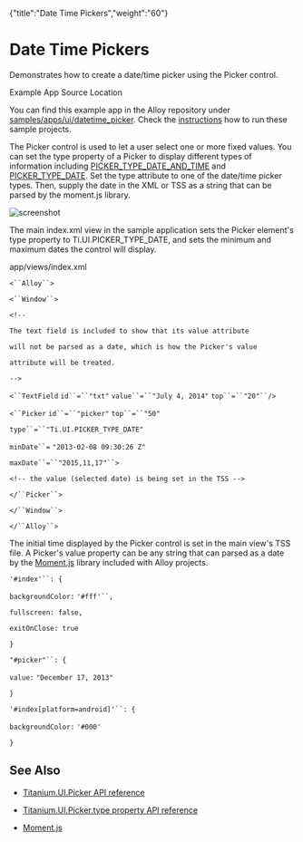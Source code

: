 {"title":"Date Time Pickers","weight":"60"} 

# Date Time Pickers

Demonstrates how to create a date/time picker using the Picker control.

Example App Source Location

You can find this example app in the Alloy repository under [samples/apps/ui/datetime\_picker](https://github.com/appcelerator/alloy/tree/master/samples/apps/ui/datetime_picker). Check the [instructions](/docs/appc/Alloy_Framework/Alloy_Guide/Alloy_Test_Apps/) how to run these sample projects.

The Picker control is used to let a user select one or more fixed values. You can set the type property of a Picker to display different types of information including [PICKER\_TYPE\_DATE\_AND\_TIME](#!/api/Titanium.UI-property-PICKER_TYPE_DATE_AND_TIME) and [PICKER\_TYPE\_DATE](#!/api/Titanium.UI-property-PICKER_TYPE_DATE). Set the type attribute to one of the date/time picker types. Then, supply the date in the XML or TSS as a string that can be parsed by the moment.js library.

![screenshot](/Images/appc/download/attachments/41845745/screenshot.png)

The main index.xml view in the sample application sets the Picker element's type property to Ti.UI.PICKER\_TYPE\_DATE, and sets the minimum and maximum dates the control will display.

app/views/index.xml

`<``Alloy``>`

`<``Window``>`

`<!--`

`The text field is included to show that its value attribute`

`will not be parsed as a date, which is how the Picker's value`

`attribute will be treated.`

`-->`

`<``TextField`  `id``=``"txt"`  `value``=``"July 4, 2014"`  `top``=``"20"``/>`

`<``Picker`  `id``=``"picker"`  `top``=``"50"`

`type``=``"Ti.UI.PICKER_TYPE_DATE"`

`minDate``=` `"2013-02-08 09:30:26 Z"`

`maxDate``=``"2015,11,17"``>`

`<!-- the value (selected date) is being set in the TSS -->`

`</``Picker``>`

`</``Window``>`

`</``Alloy``>`

The initial time displayed by the Picker control is set in the main view's TSS file. A Picker's value property can be any string that can parsed as a date by the [Moment.js](http://momentjs.com/docs/) library included with Alloy projects.

`'#index'``: {`

`backgroundColor:` `'#fff'``,`

`fullscreen: false,`

`exitOnClose: true`

`}`

`"#picker"``: {`

`value:` `"December 17, 2013"`

`}`

`'#index[platform=android]'``: {`

`backgroundColor:` `'#000'`

`}`

## See Also

*   [Titanium.UI.Picker API reference](#!/api/Titanium.UI.Picker)
    
*   [Titanium.UI.Picker.type property API reference](#!/api/Titanium.UI.Picker-property-type)
    
*   [Moment.js](http://momentjs.com/docs/)